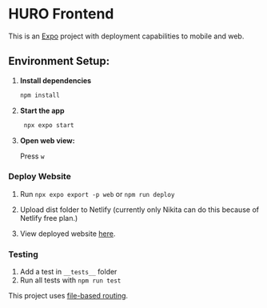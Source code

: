# HURO Frontend

This is an [Expo](https://expo.dev) project with deployment capabilities to mobile and web.

## Environment Setup:

1. **Install dependencies**

   ```bash
   npm install
   ```

2. **Start the app**

   ```bash
    npx expo start
   ```

3. **Open web view:**

   Press `w`


### Deploy Website
1. Run `npx expo export -p web` or `npm run deploy`

2. Upload dist folder to Netlify (currently only Nikita can do this because of Netlify free plan.)

3. View deployed website [here](https://hurovr.netlify.app/).
   

### Testing
1. Add a test in `__tests__` folder
2. Run all tests with `npm run test`

This project uses [file-based routing](https://docs.expo.dev/router/introduction).